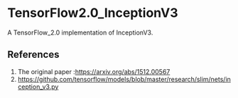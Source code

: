 # TensorFlow2.0_InceptionV3
A TensorFlow_2.0 implementation of InceptionV3.




## References
1. The original paper :https://arxiv.org/abs/1512.00567
2. https://github.com/tensorflow/models/blob/master/research/slim/nets/inception_v3.py
